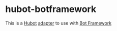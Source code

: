 # hubot-botframework
This is a [Hubot](https://hubot.github.com/) [adapter](https://hubot.github.com/docs/adapters/) to use with [Bot Framework](https://dev.botframework.com/)
